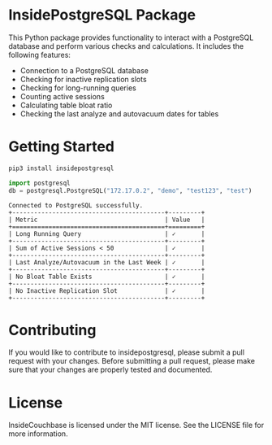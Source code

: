 
# InsidePostgreSQL Package
This Python package provides functionality to interact with a PostgreSQL database and perform various checks and calculations. It includes the following features:

- Connection to a PostgreSQL database
- Checking for inactive replication slots
- Checking for long-running queries
- Counting active sessions
- Calculating table bloat ratio
- Checking the last analyze and autovacuum dates for tables


# Getting Started

```bash
pip3 install insidepostgresql
```

```python
import postgresql
db = postgresql.PostgreSQL("172.17.0.2", "demo", "test123", "test")
```

```
Connected to PostgreSQL successfully.
+------------------------------------------+---------+
| Metric                                   | Value   |
+==========================================+=========+
| Long Running Query                       | ✓       |
+------------------------------------------+---------+
| Sum of Active Sessions < 50              | ✓       |
+------------------------------------------+---------+
| Last Analyze/Autovacuum in the Last Week | ✓       |
+------------------------------------------+---------+
| No Bloat Table Exists                    | ✓       |
+------------------------------------------+---------+
| No Inactive Replication Slot             | ✓       |
+------------------------------------------+---------+
```

# Contributing

If you would like to contribute to insidepostgresql, please submit a pull request with your changes. Before submitting a pull request, please make sure that your changes are properly tested and documented.

# License
InsideCouchbase is licensed under the MIT license. See the LICENSE file for more information.